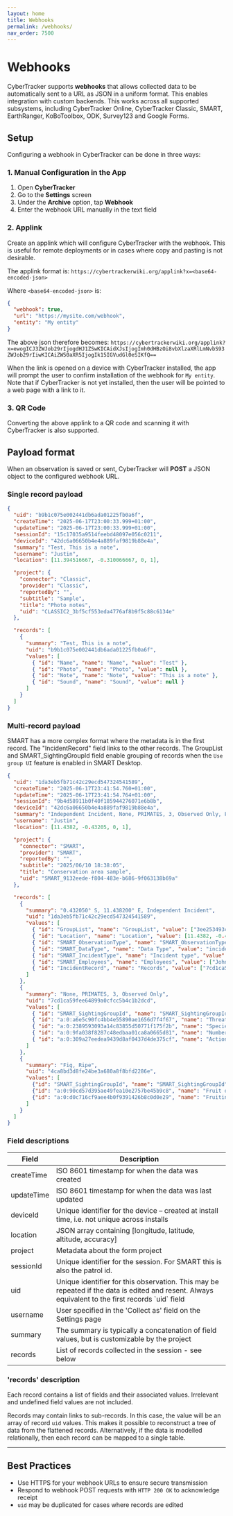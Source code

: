 ```yaml
---
layout: home
title: Webhooks
permalink: /webhooks/
nav_order: 7500
---
```

# Webhooks

CyberTracker supports **webhooks** that allows collected data to be automatically sent to a URL as JSON in a uniform format. This enables integration with custom backends. This works across all supported subsystems, including CyberTracker Online, CyberTracker Classic, SMART, EarthRanger, KoBoToolbox, ODK, Survey123 and Google Forms.

## Setup
Configuring a webhook in CyberTracker can be done in three ways:

### 1. Manual Configuration in the App
1. Open **CyberTracker**
2. Go to the **Settings** screen
3. Under the **Archive** option, tap **Webhook**
4. Enter the webhook URL manually in the text field

### 2. Applink
Create an applink which will configure CyberTracker with the webhook. This is useful for remote deployments or in cases where copy and pasting is not desirable.

The applink format is: `https://cybertrackerwiki.org/applink?x=<base64-encoded-json>`

Where `<base64-encoded-json>` is:

```json
{
  "webhook": true,
  "url": "https://mysite.com/webhook",
  "entity": "My entity"
}
````

The above json therefore becomes: `https://cybertrackerwiki.org/applink?x=ewogICJ3ZWJob29rIjogdHJ1ZSwKICAidXJsIjogImh0dHBzOi8vbXlzaXRlLmNvbS93ZWJob29rIiwKICAiZW50aXR5IjogIk15IGVudGl0eSIKfQ==`

When the link is opened on a device with CyberTracker installed, the app will prompt the user to confirm installation of the webhook for `My entity`. Note that if CyberTracker is not yet installed, then the user will be pointed to a web page with a link to it.

### 3. QR Code
Converting the above applink to a QR code and scanning it with CyberTracker is also supported.

## Payload format
When an observation is saved or sent, CyberTracker will **POST** a JSON object to the configured webhook URL.

### Single record payload

```json
{
  "uid": "b9b1c075e002441db6ada01225fb0a6f",
  "createTime": "2025-06-17T23:00:33.999+01:00",
  "updateTime": "2025-06-17T23:00:33.999+01:00",
  "sessionId": "15c17035a9514feebd48097e056c0211",
  "deviceId": "42dc6a06650b4e4a889faf9819b88e4a",
  "summary": "Test, This is a note",
  "username": "Justin",
  "location": [11.394516667, -0.310066667, 0, 1],

  "project": {
    "connector": "Classic",
    "provider": "Classic",
    "reportedBy": "",
    "subtitle": "Sample",
    "title": "Photo notes",
    "uid": "CLASSIC2_3bf5cf553eda4776af8b9f5c88c6134e"
  },

  "records": [
    {
      "summary": "Test, This is a note",
      "uid": "b9b1c075e002441db6ada01225fb0a6f",
      "values": [
        { "id": "Name", "name": "Name", "value": "Test" },
        { "id": "Photo", "name": "Photo", "value": null }, 
        { "id": "Note", "name": "Note", "value": "This is a note" },
        { "id": "Sound", "name": "Sound", "value": null }
      ]
    }
  ]
}
```

### Multi-record payload

SMART has a more complex format where the metadata is in the first record. The "IncidentRecord" field links to the other records. The GroupList and SMART_SightingGroupId field enable grouping of records when the `Use group UI` feature is enabled in SMART Desktop.

```json
{
  "uid": "1da3eb5fb71c42c29ecd547324541589",
  "createTime": "2025-06-17T23:41:54.760+01:00",
  "updateTime": "2025-06-17T23:41:54.764+01:00",
  "sessionId": "9b4d58911b0f40f185944276071e6b8b",
  "deviceId": "42dc6a06650b4e4a889faf9819b88e4a",
  "summary": "Independent Incident, None, PRIMATES, 3, Observed Only, Fig, Ripe",
  "username": "Justin",
  "location": [11.4382, -0.43205, 0, 1],

  "project": {
    "connector": "SMART",
    "provider": "SMART",
    "reportedBy": "",
    "subtitle": "2025/06/10 18:38:05",
    "title": "Conservation area sample",
    "uid": "SMART_9132eede-f804-483e-b686-9f063138b69a"
  },

  "records": [
    {
      "summary": "0.432050° S, 11.438200° E, Independent Incident",
      "uid": "1da3eb5fb71c42c29ecd547324541589",
      "values": [
        { "id": "GroupList", "name": "GroupList", "value": ["3ee253493c9243e89d2f4d822b9e2af2"] },
        { "id": "Location", "name": "Location", "value": [11.4382, -0.43205, 0, 1] },
        { "id": "SMART_ObservationType", "name": "SMART_ObservationType", "value": "Observation" },
        { "id": "SMART_DataType", "name": "Data Type", "value": "incident" },
        { "id": "SMART_IncidentType", "name": "Incident type", "value": "Independent Incident" },
        { "id": "SMART_Employees", "name": "Employees", "value": ["John Peter", "Lilian Wendy", "Samnang Tang"] },
        { "id": "IncidentRecord", "name": "Records", "value": ["7cd1ca59fee64899a0cfcc5b4c1b2dcd", "4ca8bd3d8fe24be3a680a8f8bfd2286e"] }
      ]
    },
    {
      "summary": "None, PRIMATES, 3, Observed Only",
      "uid": "7cd1ca59fee64899a0cfcc5b4c1b2dcd",
      "values": [
        { "id": "SMART_SightingGroupId", "name": "SMART_SightingGroupId", "value": "3ee253493c9243e89d2f4d822b9e2af2" },
        { "id": "a:0:a6e5c90fc4bb4e55890ae1656d7f4f67", "name": "Threat", "value": "None" },
        { "id": "a:0:2389593093a14c83855d50771f175f2b", "name": "Species", "value": "PRIMATES" },
        { "id": "a:0:9fa038f8287c48edbaa01ca8a0665d81", "name": "Number of Adult Males", "value": 3 },
        { "id": "a:0:309a27eedea9439d8af0437d4de375cf", "name": "Action Taken Live Animals", "value": "Observed Only" }
      ]
    },
    {
      "summary": "Fig, Ripe",
      "uid": "4ca8bd3d8fe24be3a680a8f8bfd2286e",
      "values": [
        {"id": "SMART_SightingGroupId", "name": "SMART_SightingGroupId", "value": "3ee253493c9243e89d2f4d822b9e2af2" },
        {"id": "a:0:90cd57d395ae49fea10e2757be45b9c8", "name": "Fruit or Nut Tree Species", "value": "Fig" },
        {"id": "a:0:d0c716cf9aee4b0f9391426b8c0d0e29", "name": "Fruiting Status", "value": "Ripe" }
      ]
    }
  ]
}
```

### Field descriptions

<table>
  <thead>
    <tr>
      <th>Field</th>
      <th>Description</th>
    </tr>
  </thead>
  <tbody>
    <tr>
      <td>createTime</td>
      <td>ISO 8601 timestamp for when the data was created</td>
    </tr>
    <tr>
      <td>updateTime</td>
      <td>ISO 8601 timestamp for when the data was last updated</td>
    </tr>
    <tr>
      <td>deviceId</td>
      <td>Unique identifier for the device – created at install time, i.e. not unique across installs</td>
    </tr>
    <tr>
      <td>location</td>
      <td>JSON array containing [longitude, latitude, altitude, accuracy]</td>
    </tr>
    <tr>
      <td>project</td>
      <td>Metadata about the form project</td>
    </tr>
    <tr>
      <td>sessionId</td>
      <td>Unique identifier for the session. For SMART this is also the patrol id.</td>
    </tr>
    <tr>
      <td>uid</td>
      <td>Unique identifier for this observation. This may be repeated if the data is edited and resent. Always equivalent to the first records `uid` field</td>
    </tr>
    <tr>
      <td>username</td>
      <td>User specified in the 'Collect as' field on the Settings page</td>
    </tr>
    <tr>
      <td>summary</td>
      <td>The summary is typically a concatenation of field values, but is customizable by the project</td>
    </tr>
    <tr>
      <td>records</td>
      <td>List of records collected in the session - see below</td>
    </tr>
  </tbody>
</table>

### 'records' description
Each record contains a list of fields and their associated values. Irrelevant and undefined field values are not included.

Records may contain links to sub-records. In this case, the value will be an array of record `uid` values. This makes it possible to reconstruct a tree of data from the flattened records. Alternatively, if the data is modelled relationally, then each record can be mapped to a single table.

---

## Best Practices

* Use HTTPS for your webhook URLs to ensure secure transmission
* Respond to webhook POST requests with `HTTP 200 OK` to acknowledge receipt
* `uid` may be duplicated for cases where records are edited
